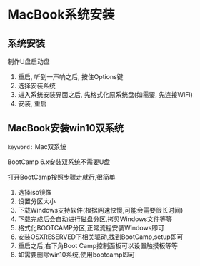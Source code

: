 # MacBook系统安装

## 系统安装

制作U盘启动盘

1. 重启, 听到一声响之后, 按住Options键
2. 选择安装系统
3. 进入系统安装界面之后, 先格式化原系统盘(如需要, 先连接WiFi)
4. 安装, 重启

## MacBook安装win10双系统

`keyword:` Mac双系统

BootCamp 6.x安装双系统不需要U盘

打开BootCamp按照步骤走就行,很简单

1. 选择iso镜像
2. 设置分区大小
3. 下载Windows支持软件(根据网速快慢,可能会需要很长时间)
4. 下载完成后会自动进行磁盘分区,拷贝Windows文件等等
5. 格式化BOOTCAMP分区,正常流程安装Windows即可
7. 安装OSXRESERVED下相关驱动,找到BootCamp,setup即可
8. 重启之后,右下角Boot Camp控制面板可以设置触摸板等等
9. 如需要删除win10系统,使用bootcamp即可